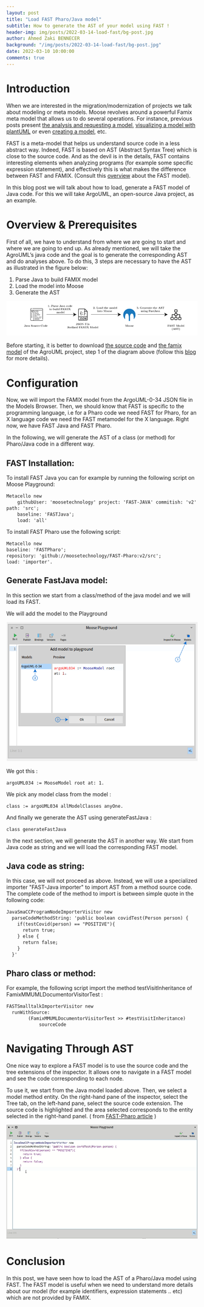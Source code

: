 ```yaml
---
layout: post
title: "Load FAST Pharo/Java model"
subtitle: How to generate the AST of your model using FAST !
header-img: img/posts/2022-03-14-load-fast/bg-post.jpg
author: Ahmed Zaki BENNECER
background: "/img/posts/2022-03-14-load-fast/bg-post.jpg"
date: 2022-03-10 10:00:00
comments: true
---
```


# Introduction

When we are interested in the migration/modernization of projects we talk about modeling or meta models. Moose revolves around a powerful Famix meta model that allows us to do several operations. For instance, previous posts present [the analysis and requesting a model](https://modularmoose.org/2021/03/30/modularmoose-usecase.html), [visualizing a model with plantUML](https://modularmoose.org/2021/06/04/plantUML-for-metamodel.html) or even [creating a model](https://modularmoose.org/2021/02/15/Coasters.html), etc.

FAST is a meta-model that helps us understand source code in a less abstract way. Indeed, FAST is based on AST (Abstract Syntax Tree) which is close to the source code. And as the devil is in the details, FAST contains interesting elements when analyzing programs (for example some specific expression statement), and effectively this is what makes the difference between FAST and FAMIX.
(Consult this [overview](https://modularmoose.org/moose-wiki/Developers/Parsers/FAST) about the FAST model).

In this blog post we will talk about how to load, generate a FAST model of Java code. For this we will take ArgoUML, an open-source Java project, as an example.

# Overview & Prerequisites

First of all, we have to understand from where we are going to start and where we are going to end up. As already mentioned, we will take the AgroUML’s java code and the goal is to generate the corresponding AST and do analyses above. To do this, 3 steps are necessary to have the AST as illustrated in the figure below:

1. Parse Java to build FAMIX model
2. Load the model into Moose
3. Generate the AST

![Steps for generating FAST Model](/img/posts/2022-03-14-load-fast/Overview.png)

Before starting, it is better to download [the source code](https://www.mediafire.com/file/052scdvr07ycok8/ArgoUML-0-34.zip/file) and [the famix model](https://drive.google.com/file/d/1ZQQYedGKWlC7whj92uErpfbI7T-kSjGC/view) of the AgroUML project, step 1 of the diagram above (follow this [blog](https://fuhrmanator.github.io/2019/07/29/AnalyzingJavaWithMoose.html) for more details).

# Configuration

Now, we will import the FAMIX model from the ArgoUML-0-34 JSON file in the Models Browser. Then, we should know that FAST is specific to the programming language, i.e for a Pharo code we need FAST for Pharo, for an X language code we need the FAST metamodel for the X language. Right now, we have FAST Java and FAST Pharo.

In the following, we will generate the AST of a class (or method) for Pharo/Java code in a different way.

## FAST Installation:

To install FAST Java you can for example by running the following script on Moose Playground:

```st
Metacello new
    githubUser: 'moosetechnology' project: 'FAST-JAVA' commitish: 'v2' path: 'src';
    baseline: 'FASTJava';
    load: 'all'
```

To install FAST Pharo use the following script:

```st
Metacello new
baseline: 'FASTPharo';
repository: 'github://moosetechnology/FAST-Pharo:v2/src';
load: 'importer'.
```

## Generate FastJava model:

In this section we start from a class/method of the java model and we will load its FAST.

We will add the model to the Playground

![Add Model on Playground](/img/posts/2022-03-14-load-fast/AddModelPlayground.png)

We got this :

```st
argoUML034 := MooseModel root at: 1.
```

We pick any model class from the model :

```st
class := argoUML034 allModelClasses anyOne.
```

And finally we generate the AST using generateFastJava :

```st
class generateFastJava
```

In the next section, we will generate the AST in another way. We start from Java code as string and we will load the corresponding FAST model.

## Java code as string:

In this case, we will not proceed as above. Instead, we will use a specialized importer "FAST-Java importer" to import AST from a method source code. The complete code of the method to import is between simple quote in the following code:

```st
JavaSmaCCProgramNodeImporterVisitor new
  parseCodeMethodString: 'public boolean covidTest(Person person) {
    if(testCovid(person) == "POSITIVE"){
      return true;
    } else {
      return false;
    }
  }'
```

## Pharo class or method:

For example, the following script import the method testVisitInheritance of FamixMMUMLDocumentorVisitorTest :

```st
FASTSmalltalkImporterVisitor new
  runWithSource:
		(FamixMMUMLDocumentorVisitorTest >> #testVisitInheritance)
			sourceCode
```

# Navigating Through AST

One nice way to explore a FAST model is to use the source code and the tree extensions of the inspector. It allows one to navigate in a FAST model and see the code corresponding to each node.

To use it, we start from the Java model loaded above. Then, we select a model method entity. On the right-hand pane of the inspector, select the Tree tab, on the left-hand pane, select the source code extension. The source code is highlighted and the area selected corresponds to the entity selected in the right-hand panel. ( from [FAST-Pharo article](https://modularmoose.org/moose-wiki/Developers/Parsers/FAST-Pharo) )

![Navigating Through AST](/img/posts/2022-03-14-load-fast/NavigatingThrowAST.gif)

# Conclusion

In this post, we have seen how to load the AST of a Pharo/Java model using FAST. The FAST model is useful when we need to understand more details about our model (for example identifiers, expression statements .. etc) which are not provided by FAMIX.
